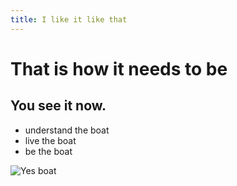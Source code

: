 ```yaml
---
title: I like it like that
---
```

# That is how it needs to be

## You see it now.

* understand the boat
* live the boat
* be the boat

![Yes boat](/.vuepress/dist/1336138786.png "Sail away")
